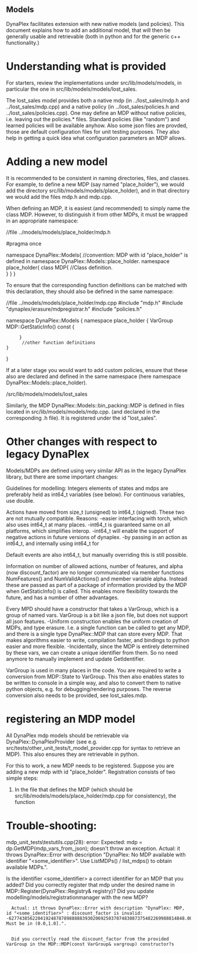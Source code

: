 ## Models

DynaPlex facilitates extension with new native models (and policies). This document explains how to add an additional model, that
will then be generally usable and retrievable (both in python and for the generic c++ functionality.) 


# Understanding what is provided 
For starters, review the implementations under src/lib/models/models, in particular the one in src/lib/models/models/lost_sales.

The lost_sales model provides both a native mdp (in ../lost_sales/mdp.h and ../lost_sales/mdp.cpp) and a native policy (in ../lost_sales/policies.h and ../lost_sales/policies.cpp). One may define an MDP without native policies, i.e. leaving out the policies.* files. Standard policies (like "random") and 
learned policies will be available anyhow. Also some json files are provded, those are default configuration files for unit testing purposes. They also help in getting a quick idea what configuration parameters an MDP allows.

# Adding a new model

It is recommended to be consistent in naming directories, files, and classes. For example, to define a new MDP (say named "place_holder"), we would add the directory src/lib/models/models/place_holder),
and in that directory we would add the files mdp.h and mdp.cpp. 

When defining an MDP, it is easiest (and recommended) to simply name the class MDP. However, to distinguish it from other MDPs, it must be wrapped in an appropriate namespace:


//file ../models/models/place_holder/mdp.h

#pragma once

namespace DynaPlex::Models{
    //convention: MDP with id "place_holder" is defined in namespace DynaPlex::Models::place_holder. 
    namespace place_holder{
        class MDP{
          //Class definition.    
        }
    }
}

To ensure that the corresponding function definitions can be matched with this declaration, they should also be defined in the same namespace:


//file ../models/models/place_holder/mdp.cpp
#include "mdp.h"
#include "dynaplex/erasure/mdpregistrar.h"
#include "policies.h"

namespace DynaPlex::Models {
	namespace place_holder 
	{
         VarGroup MDP::GetStaticInfo() const
         {
         
         }
          //other function definitions
    }
}

If at a later stage you would want to add custom policies, ensure that these also are declared and defined in the same namespace (here namespace DynaPlex::Models::place_holder). 

/src/lib/models/models/lost_sales

Similarly, the MDP DynaPlex::Models::bin_packing::MDP is defined in files located in src/lib/models/models/mdp.cpp. (and declared in the corresponding .h file). It is registered under the id "lost_sales". 


# Other changes with respect to legacy DynaPlex

Models/MDPs are defined using very similar API as in the legacy DynaPlex library, but there are some important changes:


Guidelines for modelling:
Integers elements of states and mdps are preferably held as int64_t variables (see below).
For continuous variables, use double.

Actions have moved from size_t (unsigned) to int64_t (signed). These two are not mutually compatible. Reasons:
-easier interfacing with torch, which also uses int64_t at many places.
-int64_t is guaranteed same on all platforms, which simplifies interop.
-int64_t will enable the support of negative actions in future versions of dynaplex.
-by passing in an action as int64_t, and internally using int64_t for 

Default events are also int64_t, but manually overriding this is still possible.

Information on number of allowed actions, number of features, and alpha (now discount_factor) are no longer communicated via member functions NumFeatures() and NumValidActions() and member variable alpha. Instead
these are passed as part of a package of information provided by the MDP when GetStaticInfo() is called. This enables more flexibility towards the future, and has a number of other advantages. 

Every MPD should have a constructor that takes a VarGroup, which is a group of named vars. VarGroup is a bit like a json file, but does not support all json features. 
-Uniform construction enables the uniform creation of MDPs, and type erasure. I.e. a single function can be called to get any MDP, and there is a single type DynaPlex::MDP that can store every MDP. That makes algorithms easier to write, compilation faster, and bindings to python easier and more flexible.
-Incidentally, since the MDP is entirely determined by these vars, we can create a unique identifier from them. So no need anymore to manually implement and update GetIdentifier. 

VarGroup is used in many places in the code. You are required to write a conversion from MDP::State to VarGroup. This then also enables states to be written to console in a simple way, and also to convert them to native python objects, e.g. for debugging/rendering purposes. The reverse conversion also needs to be provided, see lost_sales.mdp. 

# registering an MDP model

All DynaPlex mdp models should be retrievable via DynaPlex::DynaPlexProvider (see e.g. src/tests/other_unit_tests/t_model_provider.cpp for syntax to retrieve an MDP). This also ensures they are retrievable in python. 

For this to work, a new MDP needs to be registered. Suppose you are adding a new mdp with id "place_holder". Registration consists of two simple steps:
1. In the file that defines the MDP (which should be src/lib/models/models/place_holder/mdp.cpp for consistency), the function 


# Trouble-shooting:

mdp_unit_tests\testutils.cpp(28): error: Expected: mdp = dp.GetMDP(mdp_vars_from_json); doesn't throw an exception.
  Actual: it throws DynaPlex::Error with description "DynaPlex: No MDP available with identifier "<some_identifier>". Use ListMDPs() / list_mdps() to obtain available MDPs.".

  Is the identifier <some_identifier> a correct identifier for an MDP that you added?
    Did you correctly register that mdp under the desired name in MDP::Register(DynaPlex::Registry& registry)?
    Did you update modelling/models/registrationmanager with the new MDP?


      Actual: it throws DynaPlex::Error with description "DynaPlex: MDP, id "<some_identifier>" : discount_factor is invalid: -6277438562204192487878988888393020692503707483087375482269988814848.000000. Must be in (0.0,1.0].".


      Did you correctly read the discount_factor from the provided VarGroup in the MDP::MDP(const VarGroup& vargroup) constructor?s